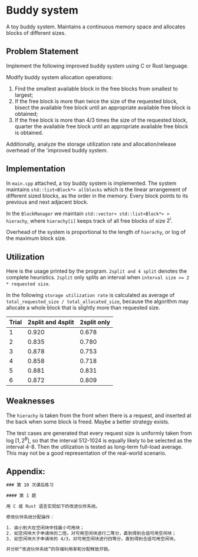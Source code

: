 # Buddy system

A toy buddy system. Maintains a continuous memory space and allocates blocks of different sizes.

## Problem Statement

Implement the following improved buddy system using C or Rust language.

Modify buddy system allocation operations:

1. Find the smallest available block in the free blocks from smallest to largest;
2. If the free block is more than twice the size of the requested block, bisect the available free block until an appropriate available free block is obtained;
3. If the free block is more than 4/3 times the size of the requested block, quarter the available free block until an appropriate available free block is obtained.

Additionally, analyze the storage utilization rate and allocation/release overhead of the 'improved buddy system.

## Implementation

In `main.cpp` attached, a toy buddy system is implemented. The system maintains `std::list<Block*> allblocks` which is the linear arrangement of different sized blocks, as the order in the memory. Every block points to its previous and next adjacent block.

In the `BlockManager` we maintain `std::vector< std::list<Block*> > hierachy`, where `hierachy[i]` keeps track of all free blocks of size $2^i$.

Overhead of the system is proportional to the length of `hierachy`, or log of the maximum block size.

## Utilization

Here is the usage printed by the program. `2split and 4 split` denotes the complete heuristics. `2split` only splits an interval when `interval size >= 2 * requested size`.

In the following `storage utilization rate` is calculated as average of `total_requested_size / total_allocated_size`, because the algorithm may allocate a whole block that is slightly more than requested size.

| Trial | 2split and 4split | 2split only |
|-------|------------------|-------------|
|   1   |      0.920       |    0.678    |
|   2   |      0.835       |    0.780    |
|   3   |      0.878       |    0.753    |
|   4   |      0.858       |    0.718    |
|   5   |      0.881       |    0.831    |
|   6   |      0.872       |    0.809    |

## Weaknesses

The `hierachy` is taken from the front when there is a request, and inserted at the back when some block is freed. Maybe a better strategy exists.

The test cases are generated that every request size is uniformly taken from log $[1, 2^B]$, so that the interval 512-1024 is equally likely to be selected as the interval 4-8. Then the utilization is tested as long-term full-load average. This may not be a good representation of the real-world scenario.

## Appendix: 

```txt
### 第 10 次课后练习

#### 第 1 题

用 C 或 Rust 语言实现如下的改进伙伴系统。

修改伙伴系统分配操作：

1. 由小到大在空闲块中找最小可用块；
2. 如空闲块大于申请块的二倍，对可用空闲块进行二等分，直到得到合适可用空闲块；
3. 如空闲块大于申请块的 4/3，对可用空闲块进行四等分，直到得到合适可用空闲块。

并分析“改进伙伴系统”的存储利用率和分配释放开销。
```
